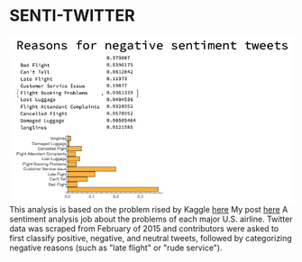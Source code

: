 # SENTI-TWITTER
![](https://github.com/albertoHdzE/SENTI-TWITTER/blob/main/figures/results.png)
This analysis is based on the problem rised by Kaggle [here](https://www.kaggle.com/crowdflower/twitter-airline-sentiment)
My post [here](https://sites.google.com/view/complexai/tweets-analysis-on-airlines)
A sentiment analysis job about the problems of each major U.S. airline. Twitter data was scraped from February of 2015 and contributors were asked to first classify positive, negative, and neutral tweets, followed by categorizing negative reasons (such as "late flight" or "rude service").
